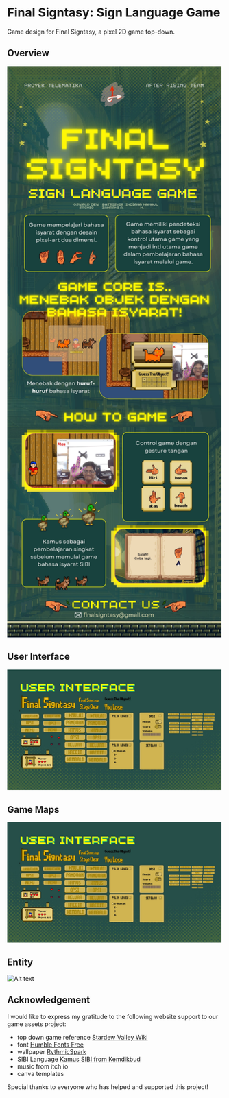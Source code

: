 # Final Signtasy: Sign Language Game 
Game design for Final Signtasy, a pixel 2D game top-down.
## Overview
<img src="/FINALSIGNTASYSIGNLANGUAGEGAME.jpg" alt="Alt text" width="500"/>

## User Interface 
<img src="/all design/finalsigntasy-ui.jpg" alt="Alt text" width="500"/>

## Game Maps
<img src="/all design/finalsigntasy-ui.jpg" alt="Alt text" width="500"/>

## Entity
<img src="/all design/finalsigntasy-objects.jpg" alt="Alt text" width="500"/>

## Acknowledgement
I would like to express my gratitude to the following website support to our game assets project:

- top down game reference [Stardew Valley Wiki](https://stardewvalleywiki.com/Stardew_Valley_Wiki)
- font [Humble Fonts Free](https://somepx.itch.io/humble-fonts-free)
- wallpaper [RythmicSpark](https://wall.alphacoders.com/big.php?i=705836)
- SIBI Language [Kamus SIBI from Kemdikbud](https://www.ypedulikasihabk.org/2018/11/09/mengenal-bahasa-isyarat/)
- music from itch.io
- canva templates

Special thanks to everyone who has helped and supported this project!
